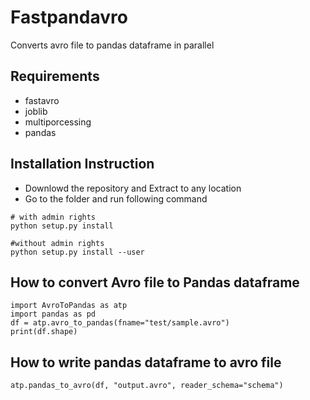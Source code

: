 # Fastpandavro
Converts avro file to pandas dataframe in parallel

## Requirements
- fastavro
- joblib
- multiporcessing
- pandas

## Installation Instruction
- Downlowd the repository and Extract to any location
- Go to the folder and run following command

 
```
# with admin rights
python setup.py install

#without admin rights
python setup.py install --user
```


## How to convert Avro file to Pandas dataframe
```
import AvroToPandas as atp
import pandas as pd
df = atp.avro_to_pandas(fname="test/sample.avro")
print(df.shape)
```

## How to write pandas dataframe to avro file
```
atp.pandas_to_avro(df, "output.avro", reader_schema="schema")
```



